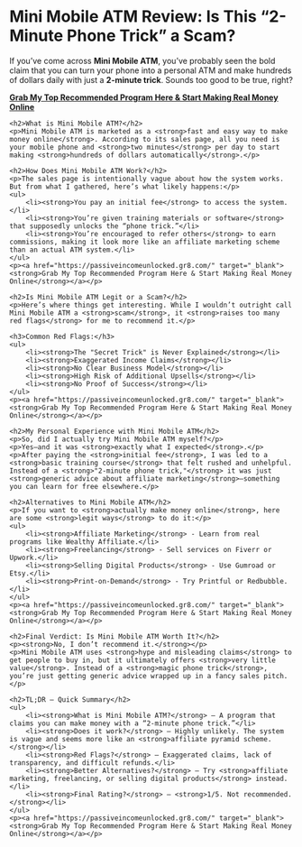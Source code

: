 <!DOCTYPE html>
<html lang="en">
<head>
    <meta charset="UTF-8">
    <meta name="viewport" content="width=device-width, initial-scale=1.0">
    <meta name="description" content="An honest and in-depth review of Mini Mobile ATM. Is it a scam or a legitimate way to make money online? Find out here.">
    <title>Mini Mobile ATM Review - Is It Legit or a Scam?</title>
<body>
    <h1>Mini Mobile ATM Review: Is This “2-Minute Phone Trick” a Scam?</h1>
    <p>If you’ve come across <strong>Mini Mobile ATM</strong>, you’ve probably seen the bold claim that you can turn your phone into a personal ATM and make hundreds of dollars daily with just a <strong>2-minute trick</strong>. Sounds too good to be true, right?</p>
    <p><a href="https://passiveincomeunlocked.gr8.com/" target="_blank"><strong>Grab My Top Recommended Program Here & Start Making Real Money Online</strong></a></p>
    
    <h2>What is Mini Mobile ATM?</h2>
    <p>Mini Mobile ATM is marketed as a <strong>fast and easy way to make money online</strong>. According to its sales page, all you need is your mobile phone and <strong>two minutes</strong> per day to start making <strong>hundreds of dollars automatically</strong>.</p>
    
    <h2>How Does Mini Mobile ATM Work?</h2>
    <p>The sales page is intentionally vague about how the system works. But from what I gathered, here’s what likely happens:</p>
    <ul>
        <li><strong>You pay an initial fee</strong> to access the system.</li>
        <li><strong>You’re given training materials or software</strong> that supposedly unlocks the “phone trick.”</li>
        <li><strong>You’re encouraged to refer others</strong> to earn commissions, making it look more like an affiliate marketing scheme than an actual ATM system.</li>
    </ul>
    <p><a href="https://passiveincomeunlocked.gr8.com/" target="_blank"><strong>Grab My Top Recommended Program Here & Start Making Real Money Online</strong></a></p>
    
    <h2>Is Mini Mobile ATM Legit or a Scam?</h2>
    <p>Here’s where things get interesting. While I wouldn’t outright call Mini Mobile ATM a <strong>scam</strong>, it <strong>raises too many red flags</strong> for me to recommend it.</p>
    
    <h3>Common Red Flags:</h3>
    <ul>
        <li><strong>The "Secret Trick" is Never Explained</strong></li>
        <li><strong>Exaggerated Income Claims</strong></li>
        <li><strong>No Clear Business Model</strong></li>
        <li><strong>High Risk of Additional Upsells</strong></li>
        <li><strong>No Proof of Success</strong></li>
    </ul>
    <p><a href="https://passiveincomeunlocked.gr8.com/" target="_blank"><strong>Grab My Top Recommended Program Here & Start Making Real Money Online</strong></a></p>
    
    <h2>My Personal Experience with Mini Mobile ATM</h2>
    <p>So, did I actually try Mini Mobile ATM myself?</p>
    <p>Yes—and it was <strong>exactly what I expected</strong>.</p>
    <p>After paying the <strong>initial fee</strong>, I was led to a <strong>basic training course</strong> that felt rushed and unhelpful. Instead of a <strong>"2-minute phone trick,"</strong> it was just <strong>generic advice about affiliate marketing</strong>—something you can learn for free elsewhere.</p>
    
    <h2>Alternatives to Mini Mobile ATM</h2>
    <p>If you want to <strong>actually make money online</strong>, here are some <strong>legit ways</strong> to do it:</p>
    <ul>
        <li><strong>Affiliate Marketing</strong> - Learn from real programs like Wealthy Affiliate.</li>
        <li><strong>Freelancing</strong> - Sell services on Fiverr or Upwork.</li>
        <li><strong>Selling Digital Products</strong> - Use Gumroad or Etsy.</li>
        <li><strong>Print-on-Demand</strong> - Try Printful or Redbubble.</li>
    </ul>
    <p><a href="https://passiveincomeunlocked.gr8.com/" target="_blank"><strong>Grab My Top Recommended Program Here & Start Making Real Money Online</strong></a></p>
    
    <h2>Final Verdict: Is Mini Mobile ATM Worth It?</h2>
    <p><strong>No, I don’t recommend it.</strong></p>
    <p>Mini Mobile ATM uses <strong>hype and misleading claims</strong> to get people to buy in, but it ultimately offers <strong>very little value</strong>. Instead of a <strong>magic phone trick</strong>, you’re just getting generic advice wrapped up in a fancy sales pitch.</p>
    
    <h2>TL;DR – Quick Summary</h2>
    <ul>
        <li><strong>What is Mini Mobile ATM?</strong> – A program that claims you can make money with a “2-minute phone trick.”</li>
        <li><strong>Does it work?</strong> – Highly unlikely. The system is vague and seems more like an <strong>affiliate pyramid scheme.</strong></li>
        <li><strong>Red Flags?</strong> – Exaggerated claims, lack of transparency, and difficult refunds.</li>
        <li><strong>Better Alternatives?</strong> – Try <strong>affiliate marketing, freelancing, or selling digital products</strong> instead.</li>
        <li><strong>Final Rating?</strong> – <strong>1/5. Not recommended.</strong></li>
    </ul>
    <p><a href="https://passiveincomeunlocked.gr8.com/" target="_blank"><strong>Grab My Top Recommended Program Here & Start Making Real Money Online</strong></a></p>
</body>
</html>
